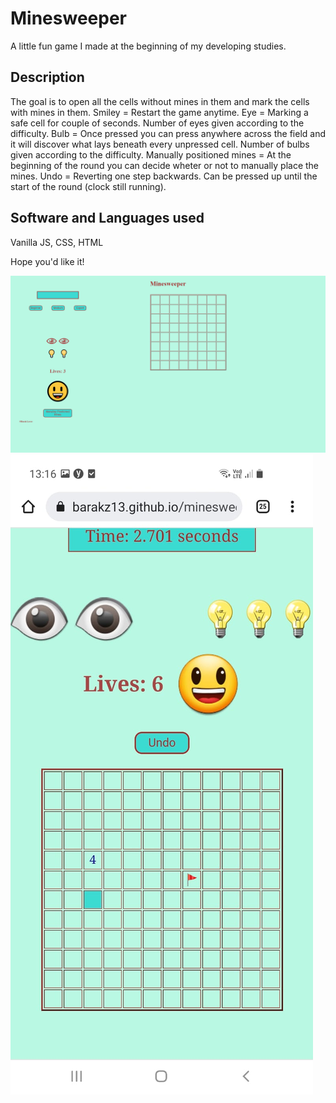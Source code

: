 # Minesweeper

A little fun game I made at the beginning of my developing studies.

## Description
The goal is to open all the cells without mines in them and mark the cells with mines in them.
Smiley = Restart the game anytime.
Eye = Marking a safe cell for couple of seconds. Number of eyes given according to the difficulty.
Bulb = Once pressed you can press anywhere across the field and it will discover what lays beneath every unpressed cell. Number of bulbs given according to the difficulty. 
Manually positioned mines = At the beginning of the round you can decide wheter or not to manually place the mines.
Undo = Reverting one step backwards. Can be pressed up until the start of the round (clock still running).

## Software and Languages used

Vanilla JS, CSS, HTML

Hope you'd like it!

![My Image](msfull.png)
![My Image](msmobile.jpeg)
